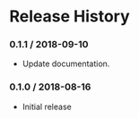 # Release History

### 0.1.1 / 2018-09-10

* Update documentation.

### 0.1.0 / 2018-08-16

* Initial release
